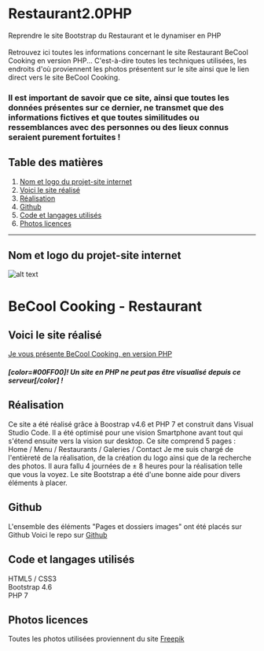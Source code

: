# Restaurant2.0PHP
Reprendre le site Bootstrap du Restaurant et le dynamiser en PHP<br><br>
Retrouvez ici toutes les informations concernant le site Restaurant BeCool Cooking en version PHP...
C'est-à-dire toutes les techniques utilisées, les endroits d'où proviennent les photos présentent sur le site ainsi que le lien direct vers le site BeCool Cooking.

### Il est important de savoir que ce site, ainsi que toutes les données présentes sur ce dernier, ne transmet que des informations fictives et que toutes similitudes ou ressemblances avec des personnes ou des lieux connus seraient purement fortuites !

## Table des matières
1. [Nom et logo du projet-site internet](#Nom-et-logo-du-projet-site-internet)
2. [Voici le site réalisé](#Voici-le-site-réalise)
3. [Réalisation](#Realisation)
4. [Github](#Github)
5. [Code et langages utilisés](#Code-et-langages-utilises)
6. [Photos licences](#Photos-licences)

***

<a name="Nom-et-logo-du-projet-site-internet"></a>
## Nom et logo du projet-site internet

![alt text](https://christianjadot.github.io/restaurant-css-framework/images/becool-logo-black.png "BeCool Cooking")

# BeCool Cooking - Restaurant

<a name="Voici-le-site-réalise"></a>
## Voici le site réalisé
[Je vous présente BeCool Cooking, en version PHP](https://christianjadot.github.io/Restaurant2.0PHP/)

##### [color=#00FF00]! Un site en PHP ne peut pas être visualisé depuis ce serveur[/color] !

<a name="Realisation"></a>
## Réalisation
Ce site a été réalisé grâce à Boostrap v4.6 et PHP 7 et construit dans Visual Studio Code.
Il a été optimisé pour une vision Smartphone avant tout qui s'étend ensuite vers la vision sur desktop.
Ce site comprend 5 pages : Home / Menu / Restaurants / Galeries / Contact
Je me suis chargé de l'entièreté de la réalisation, de la création du logo ainsi que de la recherche des photos.
Il aura fallu 4 journées de ± 8 heures pour la réalisation telle que vous la voyez.
Le site Bootstrap a été d'une bonne aide pour divers éléments à placer.

<a name="Github"></a>
## Github
L'ensemble des éléments "Pages et dossiers images" ont été placés sur Github
Voici le repo sur [Github](https://github.com/ChristianJadot/Restaurant2.0PHP)

<a name="Code-et-langages-utilises"></a>
## Code et langages utilisés
HTML5 / CSS3<br>
Bootstrap 4.6<br>
PHP 7<br>

<a name="Photos-licences"></a>
## Photos licences
Toutes les photos utilisées proviennent du site [Freepik](https://www.freepik.com/)

